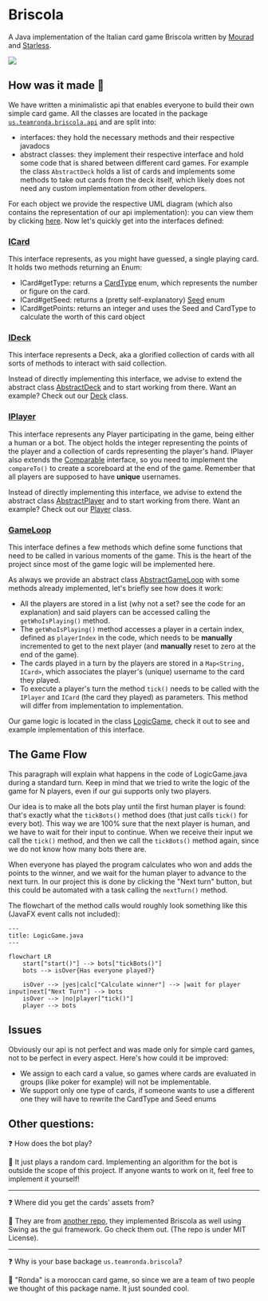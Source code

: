 # Briscola
A Java implementation of the Italian card game Briscola written by [Mourad](https://github.com/Mourad261103) and [Starless](https://github.com/StarlessDev).

![](https://i.imgur.com/JW8uiHY.gif)

## How was it made 🧐
We have written a minimalistic api that enables everyone to build their own simple card game.
All the classes are located in the package [`us.teamronda.briscola.api`](src/main/java/us/teamronda/briscola/api) and are split into:
- interfaces: they hold the necessary methods and their respective javadocs
- abstract classes: they implement their respective interface and hold some code that is shared between different card games. For example the class `AbstractDeck` holds a list of cards and implements some methods to take out cards from the deck itself, which likely does not need any custom implementation from other developers.

For each object we provide the respective UML diagram (which also contains the representation of our api implementation): you can view them by clicking [here](uml/).
Now let's quickly get into the interfaces defined:

### [ICard](src/main/java/us/teamronda/briscola/api/cards/ICard.java)
This interface represents, as you might have guessed, a single playing card.
It holds two methods returning an Enum:
- ICard#getType: returns a [CardType](src/main/java/us/teamronda/briscola/api/cards/CardType.java) enum, which represents the number or figure on the card.
- ICard#getSeed: returns a (pretty self-explanatory) [Seed](src/main/java/us/teamronda/briscola/api/cards/Seed.java) enum
- ICard#getPoints: returns an integer and uses the Seed and CardType to calculate the worth of this card object

### [IDeck](src/main/java/us/teamronda/briscola/api/deck/IDeck.java)
This interface represents a Deck, aka a glorified collection of cards with all sorts of methods to interact with said collection.

Instead of directly implementing this interface, we advise to extend the abstract class [AbstractDeck](src/main/java/us/teamronda/briscola/api/deck/AbstractDeck.java) and to start working from there.
Want an example? Check out our [Deck](src/main/java/us/teamronda/briscola/objects/Deck.java) class.

### [IPlayer](src/main/java/us/teamronda/briscola/api/player/IPlayer.java)
This interface represents any Player participating in the game, being either a human or a bot. The object holds the integer representing the points of the player and a collection of cards representing the player's hand.
IPlayer also extends the [Comparable](https://docs.oracle.com/en%2Fjava%2Fjavase%2F21%2Fdocs%2Fapi%2F%2F/java.base/java/lang/Comparable.html) interface, so you need to implement the `compareTo()` to create a scoreboard at the end of the game.
Remember that all players are supposed to have **unique** usernames.

Instead of directly implementing this interface, we advise to extend the abstract class [AbstractPlayer](src/main/java/us/teamronda/briscola/api/player/AbstractPlayer.java) and to start working from there.
Want an example? Check out our [Player](src/main/java/us/teamronda/briscola/objects/Player.java) class.

### [GameLoop](src/main/java/us/teamronda/briscola/api/game/GameLoop.java)
This interface defines a few methods which define some functions that need to be called in various moments of the game. This is the heart of the project since most of the game logic will be implemented here.

As always we provide an abstract class [AbstractGameLoop](src/main/java/us/teamronda/briscola/api/game/AbstractGameLoop.java) with some methods already implemented, let's briefly see how does it work:
- All the players are stored in a list (why not a set? see the code for an explanation) and said players can be accessed calling the `getWhoIsPlaying()` method.
- The `getWhoIsPlaying()` method accesses a player in a certain index, defined as `playerIndex` in the code, which needs to be **manually** incremented to get to the next player (and **manually** reset to zero at the end of the game).
- The cards played in a turn by the players are stored in a `Map<String, ICard>`, which associates the player's (unique) username to the card they played.
- To execute a player's turn the method `tick()` needs to be called with the `IPlayer` and `ICard` (the card they played) as parameters. This method will differ from implementation to implementation.

Our game logic is located in the class [LogicGame](src/main/java/us/teamronda/briscola/LogicGame.java), check it out to see and example implementation of this interface.

## The Game Flow
This paragraph will explain what happens in the code of LogicGame.java during a standard turn.
Keep in mind that we tried to write the logic of the game for N players, even if our gui supports only two players.

Our idea is to make all the bots play until the first human player is found: that's exactly what the `tickBots()` method does (that just calls `tick()` for every bot).
This way we are 100% sure that the next player is human, and we have to wait for their input to continue. When we receive their input we call the `tick()` method, and then we call the `tickBots()` method again, since we do not know how many bots there are.

When everyone has played the program calculates who won and adds the points to the winner, and we wait for the human player to advance to the next turn. In our project this is done by clicking the "Next turn" button, but this could be automated with a task calling the `nextTurn()` method.

The flowchart of the method calls would roughly look something like this (JavaFX event calls not included):
```mermaid
---
title: LogicGame.java
---

flowchart LR
    start["start()"] --> bots["tickBots()"]
    bots --> isOver{Has everyone played?}

    isOver --> |yes|calc["Calculate winner"] --> |wait for player input|next["Next Turn"] --> bots
    isOver --> |no|player["tick()"]
    player --> bots
```

## Issues
Obviously our api is not perfect and was made only for simple card games, not to be perfect in every aspect. Here's how could it be improved:
- We assign to each card a value, so games where cards are evaluated in groups (like poker for example) will not be implementable.
- We support only one type of cards, if someone wants to use a different one they will have to rewrite the CardType and Seed enums

## Other questions:
❓ How does the bot play?<p>
💬 It just plays a random card. Implementing an algorithm for the bot is outside the scope of this project. If anyone wants to work on it, feel free to implement it yourself!

---

❓ Where did you get the cards' assets from?<p>
💬 They are from [another repo](https://github.com/profumato4/Briscola), they implemented Briscola as well using Swing as the gui framework. Go check them out. (The repo is under MIT License).

---

❓ Why is your base backage `us.teamronda.briscola`?<p>
💬 "Ronda" is a moroccan card game, so since we are a team of two people we thought of this package name. It just sounded cool.
